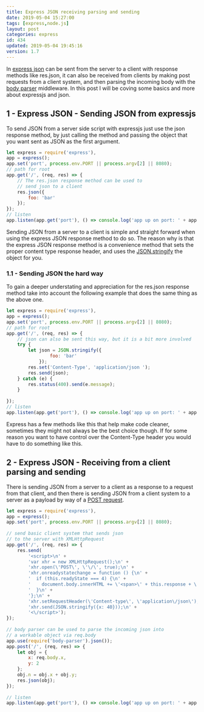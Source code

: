```yaml
---
title: Express JSON receiving parsing and sending
date: 2019-05-04 15:27:00
tags: [express,node.js]
layout: post
categories: express
id: 434
updated: 2019-05-04 19:45:16
version: 1.7
---
```


In [express json](https://expressjs.com/en/api.html#res.json) can be sent from the server to a client with response methods like res.json, it can also be received from clients by making post requests from a client system, and then parsing the incoming body with the [body parser](/2018/05/27/express-body-parser/) middleware. In this post I will be coving some basics and more about expressjs and json.

<!-- more -->

## 1 - Express JSON - Sending JSON from expressjs

To send JSON from a server side script with expressjs just use the json response method, by just calling the method and passing the object that you want sent as JSON as the first argument.

```js
let express = require('express'),
app = express();
app.set('port', process.env.PORT || process.argv[2] || 8080);
// path for root
app.get('/', (req, res) => {
    // The res.json response method can be used to
    // send json to a client
    res.json({
        foo: 'bar'
    });
});
// listen
app.listen(app.get('port'), () => console.log('app up on port: ' + app.get('port')));
```

Sending JSON from a server to a client is simple and straight forward when using the express JSON response method to do so. The reason why is that the express JSON response method is a convenience method that sets the proper content type response header, and uses the [JSON.stringify](https://developer.mozilla.org/en-US/docs/Web/JavaScript/Reference/Global_Objects/JSON/stringify) the object for you.

### 1.1 - Sending JSON the hard way

To gain a deeper understating and appreciation for the res.json response method take into account the following example that does the same thing as the above one.

```js
let express = require('express'),
app = express();
app.set('port', process.env.PORT || process.argv[2] || 8080);
// path for root
app.get('/', (req, res) => {
    // json can also be sent this way, but it is a bit more involved
    try {
        let json = JSON.stringify({
                foo: 'bar'
            });
        res.set('Content-Type', 'application/json ');
        res.send(json);
    } catch (e) {
        res.status(400).send(e.message);
    }
 
});
// listen
app.listen(app.get('port'), () => console.log('app up on port: ' + app.get('port')));
```

Express has a few methods like this that help make code cleaner, sometimes they might not always be the best choice though. If for some reason you want to have control over the Content-Type header you would have to do something like this.

## 2 - Express JSON - Receiving from a client parsing and sending

There is sending JSON from a server to a client as a response to a request from that client, and then there is sending JSON from a client system to a server as a payload by way of a [POST request](/2019/04/17/express-post/).

```js
let express = require('express'),
app = express();
app.set('port', process.env.PORT || process.argv[2] || 8080);
 
// send basic client system that sends json
// to the server with XMLHttpRequest
app.get('/', (req, res) => {
    res.send(
        '<script>\n' +
        'var xhr = new XMLHttpRequest();\n' +
        'xhr.open(\'POST\', \'\/\', true);\n' +
        'xhr.onreadystatechange = function () {\n' +
        '  if (this.readyState === 4) {\n' +
        '    document.body.innerHTML += \'<span>\' + this.response + \'<\/span>\';\n' +
        '  }\n' +
        '};\n' +
        'xhr.setRequestHeader(\'Content-type\', \'application\/json\');\n' +
        'xhr.send(JSON.stringify({x: 40}));\n' +
        '<\/script>');
});
 
// body parser can be used to parse the incoming json into 
// a workable object via req.body
app.use(require('body-parser').json());
app.post('/', (req, res) => {
    let obj = {
        x: req.body.x,
        y: 2
    };
    obj.n = obj.x + obj.y;
    res.json(obj);
});
 
// listen
app.listen(app.get('port'), () => console.log('app up on port: ' + app.get('port')));
```
